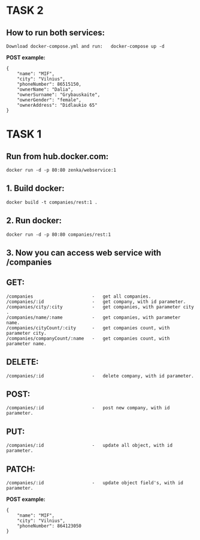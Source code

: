 

# TASK 2

## How to run both services:
    Download docker-compose.yml and run:   docker-compose up -d
    
**POST example:**
```
{	
    "name": "MIF",
    "city": "Vilnius",
    "phoneNumber": 86515150,
    "ownerName": "Dalia",
    "ownerSurname": "Grybauskaite",
    "ownerGender": "female",
    "ownerAddress": "Didlaukio 65"
}
```

# TASK 1  

## Run from hub.docker.com:
    docker run -d -p 80:80 zenka/webservice:1

## 1. Build docker:
    docker build -t companies/rest:1 .

## 2. Run docker:
    docker run -d -p 80:80 companies/rest:1
    
## 3. Now you can access web service with /companies
    
## GET:    
    /companies                      -   get all companies.
    /companies/:id                  -   get company, with id parameter.
    /companies/city/:city           -   get companies, with parameter city .
    /companies/name/:name           -   get companies, with parameter name.
    /companies/cityCount/:city      -   get companies count, with parameter city.
    /companies/companyCount/:name   -   get companies count, with parameter name.
## DELETE:    
    /companies/:id                  -   delete company, with id parameter.
## POST:
    /companies/:id                  -   post new company, with id parameter.
## PUT:
    /companies/:id                  -   update all object, with id parameter.
## PATCH:
    /companies/:id                  -   update object field's, with id parameter.    

**POST example:**
```
{	
    "name": "MIF",
    "city": "Vilnius",
    "phoneNumber": 864123050
}
```

